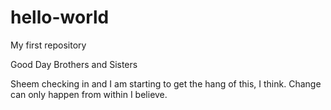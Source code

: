 # hello-world
My first repository

Good Day Brothers and Sisters

Sheem checking in and I am starting to get the hang of this, I think.
Change can only happen from within I believe.
